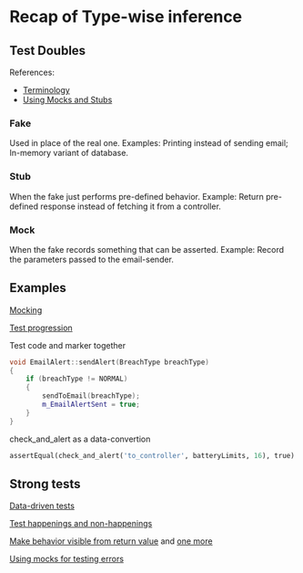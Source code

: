 # Recap of Type-wise inference

## Test Doubles

References:

- [Terminology](https://stackoverflow.com/questions/346372/whats-the-difference-between-faking-mocking-and-stubbing/)
- [Using Mocks and Stubs](https://martinfowler.com/articles/mocksArentStubs.html)

### Fake

Used in place of the real one.
Examples: Printing instead of sending email; In-memory variant of database.

### Stub

When the fake just performs pre-defined behavior.
Example: Return pre-defined response instead of fetching it from a controller.

### Mock

When the fake records something that can be asserted.
Example: Record the parameters passed to the email-sender.

## Examples

[Mocking](https://github.com/clean-code-craft-tcq-1/add-variety-c-sembooooo/blob/main/test/test_stub.c)

[Test progression](https://github.com/clean-code-craft-tcq-1/add-variety-c-SreeKiruthika/blob/main/test_breach.cpp)

Test code and marker together

```cpp
void EmailAlert::sendAlert(BreachType breachType)
{
    if (breachType != NORMAL)
    {
        sendToEmail(breachType);
        m_EmailAlertSent = true;
    }
}
```

check_and_alert as a data-convertion

```python
assertEqual(check_and_alert('to_controller', batteryLimits, 16), true)
```

## Strong tests

[Data-driven tests](https://github.com/clean-code-craft-tcq-1/add-variety-c-Gagandeep-Gawadia/blob/main/test-alerts.cpp)

[Test happenings and non-happenings](https://github.com/clean-code-craft-tcq-1/add-variety-c-Tamilarasan-Aruchamy/blob/main/test-alerts.cpp)

[Make behavior visible from return value](https://github.com/clean-code-craft-tcq-1/add-variety-python-reetika97/blob/main/typewise_alert.test.py)
and [one more](https://github.com/clean-code-craft-tcq-1/add-variety-python-AkshayUHegde/blob/main/typewise_alert.test.py)

[Using mocks for testing errors](https://github.com/clean-code-craft-tcq-1/add-variety-python-Aruna1396/blob/main/typewise_alert.test.py)
